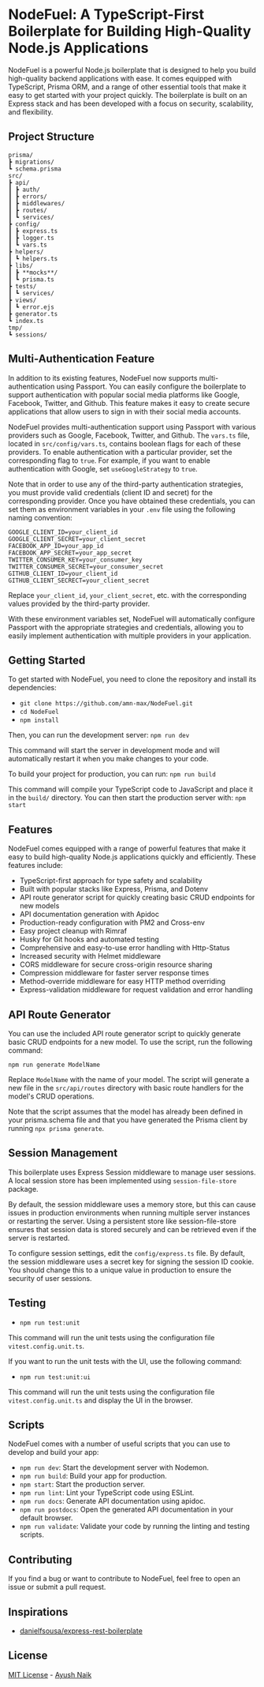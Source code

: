 # NodeFuel: A TypeScript-First Boilerplate for Building High-Quality Node.js Applications

NodeFuel is a powerful Node.js boilerplate that is designed to help you build high-quality backend applications with ease. It comes equipped with TypeScript, Prisma ORM, and a range of other essential tools that make it easy to get started with your project quickly. The boilerplate is built on an Express stack and has been developed with a focus on security, scalability, and flexibility.

## Project Structure

    prisma/
    ┣ migrations/
    ┗ schema.prisma
    src/
    ┣ api/
    ┃ ┣ auth/
    ┃ ┣ errors/
    ┃ ┣ middlewares/
    ┃ ┣ routes/
    ┃ ┗ services/
    ┣ config/
    ┃ ┣ express.ts
    ┃ ┣ logger.ts
    ┃ ┗ vars.ts
    ┣ helpers/
    ┃ ┗ helpers.ts
    ┣ libs/
    ┃ ┣ **mocks**/
    ┃ ┗ prisma.ts
    ┣ tests/
    ┃ ┗ services/
    ┣ views/
    ┃ ┗ error.ejs
    ┣ generator.ts
    ┗ index.ts
    tmp/
    ┗ sessions/

## Multi-Authentication Feature

In addition to its existing features, NodeFuel now supports multi-authentication using Passport. You can easily configure the boilerplate to support authentication with popular social media platforms like Google, Facebook, Twitter, and Github. This feature makes it easy to create secure applications that allow users to sign in with their social media accounts.

NodeFuel provides multi-authentication support using Passport with various providers such as Google, Facebook, Twitter, and Github. The `vars.ts` file, located in `src/config/vars.ts`, contains boolean flags for each of these providers.
To enable authentication with a particular provider, set the corresponding flag to `true`. For example, if you want to enable authentication with Google, set `useGoogleStrategy` to `true`.

Note that in order to use any of the third-party authentication strategies, you must provide valid credentials (client ID and secret) for the corresponding provider. Once you have obtained these credentials, you can set them as environment variables in your `.env` file using the following naming convention:

```env
GOOGLE_CLIENT_ID=your_client_id
GOOGLE_CLIENT_SECRET=your_client_secret
FACEBOOK_APP_ID=your_app_id
FACEBOOK_APP_SECRET=your_app_secret
TWITTER_CONSUMER_KEY=your_consumer_key
TWITTER_CONSUMER_SECRET=your_consumer_secret
GITHUB_CLIENT_ID=your_client_id
GITHUB_CLIENT_SECRECT=your_client_secret
```

Replace `your_client_id`, `your_client_secret`, etc. with the corresponding values provided by the third-party provider.

With these environment variables set, NodeFuel will automatically configure Passport with the appropriate strategies and credentials, allowing you to easily implement authentication with multiple providers in your application.

## Getting Started

To get started with NodeFuel, you need to clone the repository and install its dependencies:

- `git clone https://github.com/amn-max/NodeFuel.git`
- `cd NodeFuel`
- `npm install`

Then, you can run the development server: `npm run dev`

This command will start the server in development mode and will automatically restart it when you make changes to your code.

To build your project for production, you can run: `npm run build`

This command will compile your TypeScript code to JavaScript and place it in the `build/` directory. You can then start the production server with: `npm start`

## Features

NodeFuel comes equipped with a range of powerful features that make it easy to build high-quality Node.js applications quickly and efficiently. These features include:

- TypeScript-first approach for type safety and scalability
- Built with popular stacks like Express, Prisma, and Dotenv
- API route generator script for quickly creating basic CRUD endpoints for new models
- API documentation generation with Apidoc
- Production-ready configuration with PM2 and Cross-env
- Easy project cleanup with Rimraf
- Husky for Git hooks and automated testing
- Comprehensive and easy-to-use error handling with Http-Status
- Increased security with Helmet middleware
- CORS middleware for secure cross-origin resource sharing
- Compression middleware for faster server response times
- Method-override middleware for easy HTTP method overriding
- Express-validation middleware for request validation and error handling

## API Route Generator

You can use the included API route generator script to quickly generate basic CRUD endpoints for a new model. To use the script, run the following command:

`npm run generate ModelName`

Replace `ModelName` with the name of your model. The script will generate a new file in the `src/api/routes` directory with basic route handlers for the model's CRUD operations.

Note that the script assumes that the model has already been defined in your prisma.schema file and that you have generated the Prisma client by running `npx prisma generate`.

## Session Management

This boilerplate uses Express Session middleware to manage user sessions. A local session store has been implemented using `session-file-store` package.

By default, the session middleware uses a memory store, but this can cause issues in production environments when running multiple server instances or restarting the server. Using a persistent store like session-file-store ensures that session data is stored securely and can be retrieved even if the server is restarted.

To configure session settings, edit the `config/express.ts` file. By default, the session middleware uses a secret key for signing the session ID cookie. You should change this to a unique value in production to ensure the security of user sessions.

## Testing

- `npm run test:unit`

This command will run the unit tests using the configuration file `vitest.config.unit.ts`.

If you want to run the unit tests with the UI, use the following command:

- `npm run test:unit:ui`

This command will run the unit tests using the configuration file `vitest.config.unit.ts` and display the UI in the
browser.

## Scripts

NodeFuel comes with a number of useful scripts that you can use to develop and build your app:

- `npm run dev`: Start the development server with Nodemon.
- `npm run build`: Build your app for production.
- `npm start`: Start the production server.
- `npm run lint`: Lint your TypeScript code using ESLint.
- `npm run docs`: Generate API documentation using apidoc.
- `npm run postdocs`: Open the generated API documentation in your default browser.
- `npm run validate`: Validate your code by running the linting and testing scripts.

## Contributing

If you find a bug or want to contribute to NodeFuel, feel free to open an issue or submit a pull request.

## Inspirations

- [danielfsousa/express-rest-boilerplate](https://github.com/danielfsousa/express-rest-boilerplate)

## License

[MIT License](README.md) - [Ayush Naik](https://github.com/amn-max)
